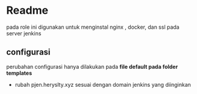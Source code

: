 # Readme
pada role ini digunakan untuk menginstal nginx , docker, dan ssl pada server jenkins

## configurasi
perubahan configurasi hanya dilakukan pada **file default pada folder templates**
* rubah pjen.heryslty.xyz sesuai dengan domain jenkins yang diinginkan
